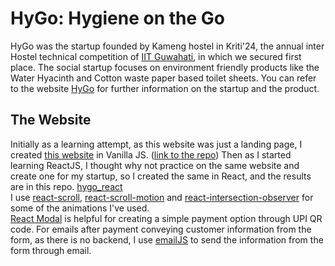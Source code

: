 # HyGo: Hygiene on the Go

HyGo was the startup founded by Kameng hostel in Kriti'24, the annual inter Hostel technical competition of [IIT Guwahati](https://www.iitg.ac.in/), in which we secured first place. The social startup focuses on environment friendly products like the Water Hyacinth and Cotton waste paper based toilet sheets. You can refer to the website [HyGo](https://heet434.github.io/hygo_react/) for further information on the startup and the product.

## The Website

Initially as a learning attempt, as this website was just a landing page, I created [this website](https://heet434.github.io/hygo/) in Vanilla JS. ([link to the repo](https://github.com/heet434/hygo)) Then as I started learning ReactJS, I thought why not practice on the same website and create one for my startup, so I created the same in React, and the results are in this repo. [hygo_react](https://heet434.github.io/hygo_react/)</br>
I use <ins>react-scroll</ins>, <ins>react-scroll-motion</ins> and <ins>react-intersection-observer</ins> for some of the animations I've used. </br>
<ins>React Modal</ins> is helpful for creating a simple payment option through UPI QR code. For emails after payment conveying customer information from the form, as there is no backend, I use <ins>emailJS</ins> to send the information from the form through email. 
